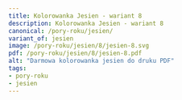 ```yaml
---
title: Kolorowanka Jesien - wariant 8
description: Kolorowanka Jesien - wariant 8
canonical: /pory-roku/jesien/
variant_of: jesien
image: /pory-roku/jesien/8/jesien-8.svg
pdf: /pory-roku/jesien/8/jesien-8.pdf
alt: "Darmowa kolorowanka jesien do druku PDF"
tags:
- pory-roku
- jesien
---
```

